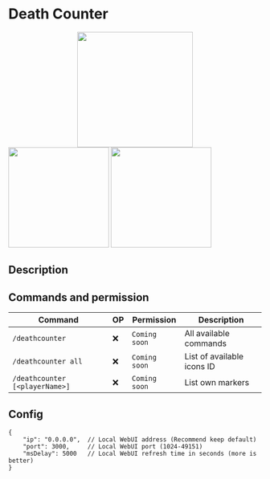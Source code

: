 # Death Counter
<a title="Fabric Language Kotlin" href="https://minecraft.curseforge.com/projects/fabric-language-kotlin" target="_blank" rel="noopener noreferrer"><img style="display: block; margin-left: auto; margin-right: auto;" src="https://i.imgur.com/c1DH9VL.png" alt="" width="230" /></a>
<img src="https://i.imgur.com/iaETp3c.png" alt="" width="200" >
<img src="https://i.imgur.com/Ol1Tcf8.png" alt="" width="200" >

## Description


## Commands and permission
|            Command           |OP|Permission|              Description           |
|------------------------------|----|----------|------------------------------------|
|`/deathcounter`|❌|`Coming soon`|All available commands|
|`/deathcounter all`|❌|`Coming soon`|List of available icons ID|
|`/deathcounter [<playerName>]`|❌|`Coming soon`|List own markers|

## Config
```json5
{
    "ip": "0.0.0.0",  // Local WebUI address (Recommend keep default)
    "port": 3000,     // Local WebUI port (1024-49151)
    "msDelay": 5000   // Local WebUI refresh time in seconds (more is better)
}
```
